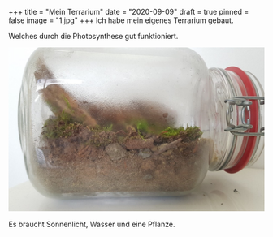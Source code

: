 +++
title = "Mein Terrarium"
date = "2020-09-09"
draft = true
pinned = false
image = "1.jpg"
+++
Ich habe mein eigenes Terrarium gebaut.

Welches durch die Photosynthese gut funktioniert.

![](1.jpg)

Es braucht Sonnenlicht, Wasser und eine Pflanze.